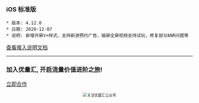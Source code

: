 ### iOS 标准版

```
* 版本: 4.12.0
* 日期: 2020-12-07
* 说明: 新增开屏V+样式，支持新游预约广告，插屏全屏视频支持试玩，修复部分ANR问题等
```

[查看接入说明文档](https://developers.adnet.qq.com/doc/ios/guide)

___
### 加入优量汇, 开启流量价值进阶之旅!


[立即合作](https://adnet.qq.com/register)

<p align="center">
  <img style="zoom:70%" src="https://e.qq.com/dev/resource/images/pc/wechat_qrcode.png" alt="关注优量汇公众号" title="关注优量汇公众号">
</p>
